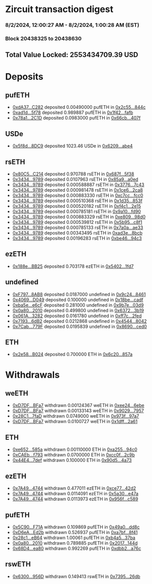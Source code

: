 # Zircuit transaction digest
### 8/2/2024, 12:00:27 AM - 8/2/2024, 1:00:28 AM (EST)
### Block 20438325 to 20438630

## Total Value Locked: 2553434709.39 USD

# Deposits
## pufETH
- [0xdA37...C282](https://etherscan.io/address/0xdA37b39FA2213e48d3328df7e2D80bAD94dbC282) deposited 0.00490000 pufETH in [0x2c55...844c](https://etherscan.io/tx/0xdA37b39FA2213e48d3328df7e2D80bAD94dbC282)
- [0xad1d...5f78](https://etherscan.io/address/0xad1da333ac370D6D0a41cc3A9796d61930245f78) deposited 0.989887 pufETH in [0x1f42...fafb](https://etherscan.io/tx/0xad1da333ac370D6D0a41cc3A9796d61930245f78)
- [0x78a1...2C1D](https://etherscan.io/address/0x78a1BeEA584691FFE5C36c346576A6Eb87cd2C1D) deposited 0.0983000 pufETH in [0x66cb...407f](https://etherscan.io/tx/0x78a1BeEA584691FFE5C36c346576A6Eb87cd2C1D)
## USDe
- [0x5f8d...8DC9](https://etherscan.io/address/0x5f8d998c8BC406C238D52611b3815d12BEe48DC9) deposited 1023.46 USDe in [0x6209...abe4](https://etherscan.io/tx/0x5f8d998c8BC406C238D52611b3815d12BEe48DC9)
## rsETH
- [0x80C5...C214](https://etherscan.io/address/0x80C5831A12fe013643b36d3Af20822D7FC75C214) deposited 0.970788 rsETH in [0x687f...5f38](https://etherscan.io/tx/0x80C5831A12fe013643b36d3Af20822D7FC75C214)
- [0x3434...9789](https://etherscan.io/address/0x34349c5569e7B846c3558961552D2202760A9789) deposited 0.0107963 rsETH in [0x85a9...a0ed](https://etherscan.io/tx/0x34349c5569e7B846c3558961552D2202760A9789)
- [0x3434...9789](https://etherscan.io/address/0x34349c5569e7B846c3558961552D2202760A9789) deposited 0.000588887 rsETH in [0x3776...7c43](https://etherscan.io/tx/0x34349c5569e7B846c3558961552D2202760A9789)
- [0x3434...9789](https://etherscan.io/address/0x34349c5569e7B846c3558961552D2202760A9789) deposited 0.000981478 rsETH in [0x1ce6...2ca8](https://etherscan.io/tx/0x34349c5569e7B846c3558961552D2202760A9789)
- [0x3434...9789](https://etherscan.io/address/0x34349c5569e7B846c3558961552D2202760A9789) deposited 0.000883330 rsETH in [0xc7cc...fcc0](https://etherscan.io/tx/0x34349c5569e7B846c3558961552D2202760A9789)
- [0x3434...9789](https://etherscan.io/address/0x34349c5569e7B846c3558961552D2202760A9789) deposited 0.000510368 rsETH in [0x1d35...853f](https://etherscan.io/tx/0x34349c5569e7B846c3558961552D2202760A9789)
- [0x3434...9789](https://etherscan.io/address/0x34349c5569e7B846c3558961552D2202760A9789) deposited 0.000520182 rsETH in [0xf4c1...2e15](https://etherscan.io/tx/0x34349c5569e7B846c3558961552D2202760A9789)
- [0x3434...9789](https://etherscan.io/address/0x34349c5569e7B846c3558961552D2202760A9789) deposited 0.000785181 rsETH in [0x9a10...fd90](https://etherscan.io/tx/0x34349c5569e7B846c3558961552D2202760A9789)
- [0x3434...9789](https://etherscan.io/address/0x34349c5569e7B846c3558961552D2202760A9789) deposited 0.000883329 rsETH in [0xe809...98d0](https://etherscan.io/tx/0x34349c5569e7B846c3558961552D2202760A9789)
- [0x3434...9789](https://etherscan.io/address/0x34349c5569e7B846c3558961552D2202760A9789) deposited 0.000539812 rsETH in [0x5b95...c8f1](https://etherscan.io/tx/0x34349c5569e7B846c3558961552D2202760A9789)
- [0x3434...9789](https://etherscan.io/address/0x34349c5569e7B846c3558961552D2202760A9789) deposited 0.000785133 rsETH in [0x7a0a...ae33](https://etherscan.io/tx/0x34349c5569e7B846c3558961552D2202760A9789)
- [0x3434...9789](https://etherscan.io/address/0x34349c5569e7B846c3558961552D2202760A9789) deposited 0.00343495 rsETH in [0xad3e...8bcb](https://etherscan.io/tx/0x34349c5569e7B846c3558961552D2202760A9789)
- [0x3434...9789](https://etherscan.io/address/0x34349c5569e7B846c3558961552D2202760A9789) deposited 0.00196283 rsETH in [0xbe46...94c3](https://etherscan.io/tx/0x34349c5569e7B846c3558961552D2202760A9789)
## ezETH
- [0x188e...BB25](https://etherscan.io/address/0x188eF6778F0A285777e006561Ed227FE082CBB25) deposited 0.703178 ezETH in [0x5402...1fd7](https://etherscan.io/tx/0x188eF6778F0A285777e006561Ed227FE082CBB25)
## undefined
- [0xF797...8AB8](https://etherscan.io/address/0xF79777C7c12E3e351C726BD65F64Dd84BF338AB8) deposited 0.0187000 undefined in [0x9c24...8461](https://etherscan.io/tx/0xF79777C7c12E3e351C726BD65F64Dd84BF338AB8)
- [0x4069...D049](https://etherscan.io/address/0x406993240bc242b37c778D0BdB2db9Fca4c9D049) deposited 0.100000 undefined in [0x18be...cadf](https://etherscan.io/tx/0x406993240bc242b37c778D0BdB2db9Fca4c9D049)
- [0xba5e...e6cF](https://etherscan.io/address/0xba5ea809c162323B1B4C27B0FdA86b51d472e6cF) deposited 0.281000 undefined in [0x9b7e...03d9](https://etherscan.io/tx/0xba5ea809c162323B1B4C27B0FdA86b51d472e6cF)
- [0x0a80...2010](https://etherscan.io/address/0x0a807dcE1F9ce425831d92C442637675da382010) deposited 0.499800 undefined in [0x6372...3b19](https://etherscan.io/tx/0x0a807dcE1F9ce425831d92C442637675da382010)
- [0x061A...3282](https://etherscan.io/address/0x061A762b0885ba17e5Db2320bBee7e4220fC3282) deposited 0.0161780 undefined in [0xff7c...2fed](https://etherscan.io/tx/0x061A762b0885ba17e5Db2320bBee7e4220fC3282)
- [0x7193...6dB2](https://etherscan.io/address/0x7193259d8E0955480EeF1980733D3c633c906dB2) deposited 0.0212868 undefined in [0x4544...8042](https://etherscan.io/tx/0x7193259d8E0955480EeF1980733D3c633c906dB2)
- [0x7Cab...779F](https://etherscan.io/address/0x7Cab1Ec11703DDAD9750BE2A4171b6614423779F) deposited 0.0195839 undefined in [0x8690...ced0](https://etherscan.io/tx/0x7Cab1Ec11703DDAD9750BE2A4171b6614423779F)
## ETH
- [0x2e58...B024](https://etherscan.io/address/0x2e5843259F14a24238A778ED8d269830814AB024) deposited 0.700000 ETH in [0x6c20...857a](https://etherscan.io/tx/0x2e5843259F14a24238A778ED8d269830814AB024)
# Withdrawals
## weETH
- [0xD7DF...BFa7](https://etherscan.io/address/0xD7DF7E085214743530afF339aFC420c7c720BFa7) withdrawn 0.00124367 weETH in [0xee24...6ebe](https://etherscan.io/tx/0xD7DF7E085214743530afF339aFC420c7c720BFa7)
- [0xD7DF...BFa7](https://etherscan.io/address/0xD7DF7E085214743530afF339aFC420c7c720BFa7) withdrawn 0.00133143 weETH in [0x9029...7957](https://etherscan.io/tx/0xD7DF7E085214743530afF339aFC420c7c720BFa7)
- [0x28C1...7faD](https://etherscan.io/address/0x28C118Cb932bd3037634789b0A780F6b01e77faD) withdrawn 0.0749000 weETH in [0x973f...97a7](https://etherscan.io/tx/0x28C118Cb932bd3037634789b0A780F6b01e77faD)
- [0xD7DF...BFa7](https://etherscan.io/address/0xD7DF7E085214743530afF339aFC420c7c720BFa7) withdrawn 0.0100727 weETH in [0x1dff...2a61](https://etherscan.io/tx/0xD7DF7E085214743530afF339aFC420c7c720BFa7)
## ETH
- [0xe652...585a](https://etherscan.io/address/0xe652766F8E20Cfc9677C8dDD090007696930585a) withdrawn 0.00110000 ETH in [0xa255...94c0](https://etherscan.io/tx/0xe652766F8E20Cfc9677C8dDD090007696930585a)
- [0xCAEb...f793](https://etherscan.io/address/0xCAEbD06d75b5F8C77A73DF27AB56964CCc64f793) withdrawn 0.0700000 ETH in [0xcc0f...2c9b](https://etherscan.io/tx/0xCAEbD06d75b5F8C77A73DF27AB56964CCc64f793)
- [0x44E4...7def](https://etherscan.io/address/0x44E434b0Eb83534b697F9c77eF11fB981B637def) withdrawn 0.100000 ETH in [0x90d5...4a73](https://etherscan.io/tx/0x44E434b0Eb83534b697F9c77eF11fB981B637def)
## ezETH
- [0x7A49...4744](https://etherscan.io/address/0x7A493Be5c2ce014cD049Bf178a1ac0Db1B434744) withdrawn 0.477011 ezETH in [0xce77...42d2](https://etherscan.io/tx/0x7A493Be5c2ce014cD049Bf178a1ac0Db1B434744)
- [0x7A49...4744](https://etherscan.io/address/0x7A493Be5c2ce014cD049Bf178a1ac0Db1B434744) withdrawn 0.0114091 ezETH in [0x5a30...e47a](https://etherscan.io/tx/0x7A493Be5c2ce014cD049Bf178a1ac0Db1B434744)
- [0x7A49...4744](https://etherscan.io/address/0x7A493Be5c2ce014cD049Bf178a1ac0Db1B434744) withdrawn 0.0113973 ezETH in [0x956f...c589](https://etherscan.io/tx/0x7A493Be5c2ce014cD049Bf178a1ac0Db1B434744)
## pufETH
- [0x5C90...F71A](https://etherscan.io/address/0x5C9041d93CeCfAa6A9A050291738024584fbF71A) withdrawn 0.109869 pufETH in [0x49a0...dd8c](https://etherscan.io/tx/0x5C9041d93CeCfAa6A9A050291738024584fbF71A)
- [0xD6eA...Ed2b](https://etherscan.io/address/0xD6eA95b81750039B49aCc1C6CA78AdFeA5bAEd2b) withdrawn 0.526937 pufETH in [0xa7bf...8f41](https://etherscan.io/tx/0xD6eA95b81750039B49aCc1C6CA78AdFeA5bAEd2b)
- [0x28c1...eB64](https://etherscan.io/address/0x28c1e820706d946a7b43F2c9b79427fB0522eB64) withdrawn 1.00061 pufETH in [0xb4a5...37ba](https://etherscan.io/tx/0x28c1e820706d946a7b43F2c9b79427fB0522eB64)
- [0x0a80...2010](https://etherscan.io/address/0x0a807dcE1F9ce425831d92C442637675da382010) withdrawn 0.789885 pufETH in [0x2017...144d](https://etherscan.io/tx/0x0a807dcE1F9ce425831d92C442637675da382010)
- [0x68D4...ea80](https://etherscan.io/address/0x68D44c72B84Dc5Cd79Fbb51F817B6D07cBbEea80) withdrawn 0.992269 pufETH in [0xdbb2...a76c](https://etherscan.io/tx/0x68D44c72B84Dc5Cd79Fbb51F817B6D07cBbEea80)
## rswETH
- [0x6300...956D](https://etherscan.io/address/0x630011Cee4a4439142C3c249682d29d0A6aB956D) withdrawn 0.149413 rswETH in [0x7395...26db](https://etherscan.io/tx/0x630011Cee4a4439142C3c249682d29d0A6aB956D)
